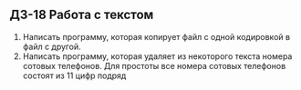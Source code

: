 ## ДЗ-18 Работа с текстом
   
 1. Написать программу, которая копирует файл с одной кодировкой в файл с другой. 
 0. Написать программу, которая удаляет из некоторого текста номера сотовых телефонов. Для простоты все номера сотовых телефонов состоят из 11 цифр подряд